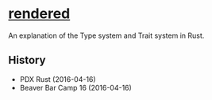 # [rendered](https://rawgit.com/mythmon/talks/master/rust-types-and-traits/index.html)

An explanation of the Type system and Trait system in Rust.

## History

* PDX Rust (2016-04-16)
* Beaver Bar Camp 16 (2016-04-16)
